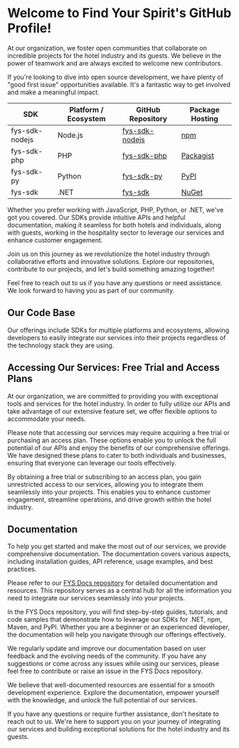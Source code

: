 # Welcome to Find Your Spirit's GitHub Profile!

At our organization, we foster open communities that collaborate on incredible projects for the hotel industry and its guests. We believe in the power of teamwork and are always excited to welcome new contributors.

If you're looking to dive into open source development, we have plenty of "good first issue" opportunities available. It's a fantastic way to get involved and make a meaningful impact.



| SDK            | Platform / Ecosystem | GitHub Repository                                 | Package Hosting                        |
|----------------|----------------------|---------------------------------------------------|----------------------------------------|
| fys-sdk-nodejs | Node.js              | [fys-sdk-nodejs](https://github.com/FindYourSpirit/fys-sdk-nodejs) | [npm](https://www.npmjs.com/package/fys-sdk-nodejs)     |
| fys-sdk-php    | PHP                  | [fys-sdk-php](https://github.com/FindYourSpirit/fys-sdk-php)       | [Packagist](https://packagist.org/packages/findyourspirit/fys-sdk-php) |
| fys-sdk-py     | Python               | [fys-sdk-py](https://github.com/FindYourSpirit/fys-sdk-py)         | [PyPI](https://pypi.org/project/fys-sdk-py) |
| fys-sdk        | .NET                 | [fys-sdk](https://github.com/FindYourSpirit/fys-sdk)               | [NuGet](https://www.nuget.org/packages/fys-sdk)       |


Whether you prefer working with JavaScript, PHP, Python, or .NET, we've got you covered. Our SDKs provide intuitive APIs and helpful documentation, making it seamless for both hotels and individuals, along with guests, working in the hospitality sector to leverage our services and enhance customer engagement.

Join us on this journey as we revolutionize the hotel industry through collaborative efforts and innovative solutions. Explore our repositories, contribute to our projects, and let's build something amazing together!

Feel free to reach out to us if you have any questions or need assistance. We look forward to having you as part of our community.

## Our Code Base
Our offerings include SDKs for multiple platforms and ecosystems, allowing developers to easily integrate our services into their projects regardless of the technology stack they are using.

<!-- START_SDK_RELEASES -->
<!-- END_SDK_RELEASES -->


## Accessing Our Services: Free Trial and Access Plans
At our organization, we are committed to providing you with exceptional tools and services for the hotel industry. In order to fully utilize our APIs and take advantage of our extensive feature set, we offer flexible options to accommodate your needs.

Please note that accessing our services may require acquiring a free trial or purchasing an access plan. These options enable you to unlock the full potential of our APIs and enjoy the benefits of our comprehensive offerings. We have designed these plans to cater to both individuals and businesses, ensuring that everyone can leverage our tools effectively.

By obtaining a free trial or subscribing to an access plan, you gain unrestricted access to our services, allowing you to integrate them seamlessly into your projects. This enables you to enhance customer engagement, streamline operations, and drive growth within the hotel industry.

## Documentation

To help you get started and make the most out of our services, we provide comprehensive documentation. The documentation covers various aspects, including installation guides, API reference, usage examples, and best practices.

Please refer to our [FYS Docs repository](https://github.com/FindYourSpirit/fys-docs) for detailed documentation and resources. This repository serves as a central hub for all the information you need to integrate our services seamlessly into your projects.

In the FYS Docs repository, you will find step-by-step guides, tutorials, and code samples that demonstrate how to leverage our SDKs for .NET, npm, Maven, and PyPI. Whether you are a beginner or an experienced developer, the documentation will help you navigate through our offerings effectively.

We regularly update and improve our documentation based on user feedback and the evolving needs of the community. If you have any suggestions or come across any issues while using our services, please feel free to contribute or raise an issue in the FYS Docs repository.

We believe that well-documented resources are essential for a smooth development experience. Explore the documentation, empower yourself with the knowledge, and unlock the full potential of our services.

If you have any questions or require further assistance, don't hesitate to reach out to us. We're here to support you on your journey of integrating our services and building exceptional solutions for the hotel industry and its guests.
